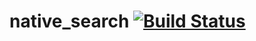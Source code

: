 # native_search [![Build Status](https://travis-ci.org/PSeitz/native_search.svg?branch=master)](https://travis-ci.org/PSeitz/native_search)
